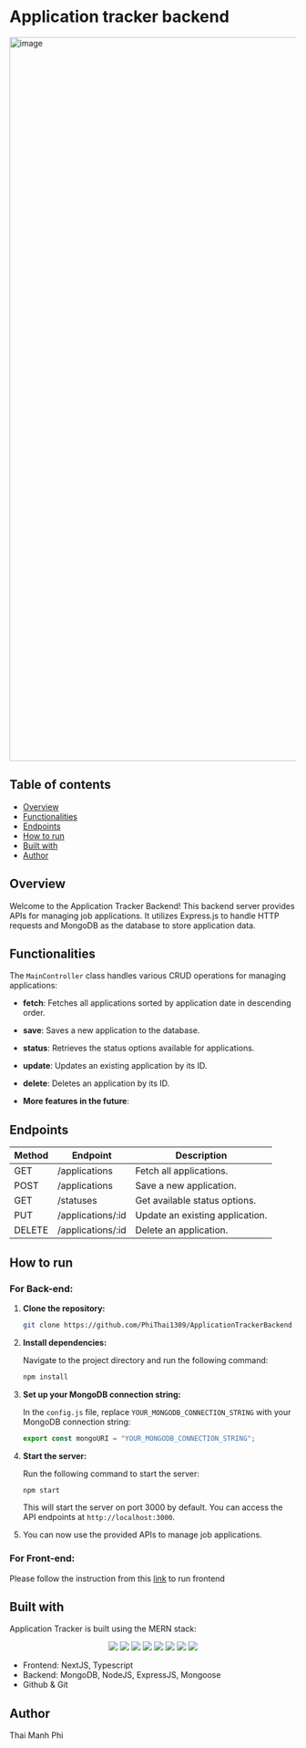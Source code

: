 # Application tracker backend
<img width="1270" alt="image" src="https://github.com/PhiThai1309/application-tracker/assets/71892904/54e7cfbc-5829-483e-af0f-d01cf73d7ac4">

## Table of contents
- [Overview](#Overview)
- [Functionalities](#Functionalities)
- [Endpoints](#Endpoints)
- [How to run](#How-to-run)
- [Built with](#Built-with)
- [Author](#author)

## Overview
Welcome to the Application Tracker Backend! This backend server provides APIs for managing job applications. It utilizes Express.js to handle HTTP requests and MongoDB as the database to store application data.


## Functionalities
The `MainController` class handles various CRUD operations for managing applications:

- **fetch**: Fetches all applications sorted by application date in descending order.
  
- **save**: Saves a new application to the database.
  
- **status**: Retrieves the status options available for applications.
  
- **update**: Updates an existing application by its ID.
  
- **delete**: Deletes an application by its ID.

- **More features in the future**:

## Endpoints

| Method | Endpoint                 | Description                           |
|--------|--------------------------|---------------------------------------|
| GET    | /applications            | Fetch all applications.               |
| POST   | /applications            | Save a new application.               |
| GET    | /statuses                | Get available status options.         |
| PUT    | /applications/:id        | Update an existing application.       |
| DELETE | /applications/:id        | Delete an application.                |

## How to run
### For Back-end:
1. **Clone the repository:**

    ```bash
    git clone https://github.com/PhiThai1309/ApplicationTrackerBackend
    ```

2. **Install dependencies:**

    Navigate to the project directory and run the following command:

    ```bash
    npm install
    ```

3. **Set up your MongoDB connection string:**

    In the `config.js` file, replace `YOUR_MONGODB_CONNECTION_STRING` with your MongoDB connection string:

    ```javascript
    export const mongoURI = "YOUR_MONGODB_CONNECTION_STRING";
    ```

4. **Start the server:**

    Run the following command to start the server:

    ```bash
    npm start
    ```

    This will start the server on port 3000 by default. You can access the API endpoints at `http://localhost:3000`.


6. You can now use the provided APIs to manage job applications.

### For Front-end:
Please follow the instruction from this [link](https://github.com/PhiThai1309/application-tracker) to run frontend


## Built with
Application Tracker is built using the MERN stack:
<p align="center">
  <img src="https://skillicons.dev/icons?i=js" />
  <img src="https://skillicons.dev/icons?i=css">
  <img src="https://skillicons.dev/icons?i=nextjs">
  <img src="https://skillicons.dev/icons?i=ts">
  <img src="https://skillicons.dev/icons?i=express" />
  <img src="https://skillicons.dev/icons?i=nodejs" />
  <img src="https://skillicons.dev/icons?i=mongodb">
  <img src="https://skillicons.dev/icons?i=vscode">
</p>

-	Frontend: NextJS, Typescript
-	Backend: MongoDB, NodeJS, ExpressJS, Mongoose
-	Github & Git


## Author
Thai Manh Phi


